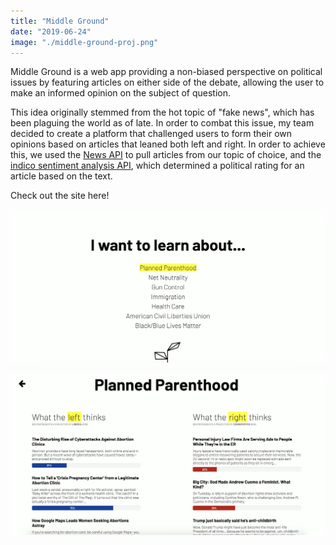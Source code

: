 ```yaml
---
title: "Middle Ground"
date: "2019-06-24"
image: "./middle-ground-proj.png"
---
```


Middle Ground is a web app providing a non-biased perspective on political issues by featuring articles on either side of the debate, allowing the user to make an informed opinion on the subject of question.

This idea originally stemmed from the hot topic of "fake news", which has been plaguing the world as of late. In order to combat this issue, my team decided to create a platform that challenged users to form their own opinions based on articles that leaned both left and right. In order to achieve this, we used the <a href="https://newsapi.org/">News API</a> to pull articles from our topic of choice, and the <a href="https://indico.io/blog/docs/indico-api/text-analysis/sentiment-analysis/">indico sentiment analysis API</a>, which determined a political rating for an article based on the text.

Check out the site here! 

![Middle Ground Preview 1](middle-ground-proj.png?raw=true "Middle Ground Preview 1")

![Middle Ground Preview 2](middle-ground-proj-2.png?raw=true "Middle Ground Preview 2")